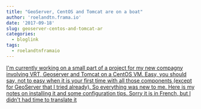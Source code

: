 ```yaml
---
title: "GeoServer, CentOS and Tomcat are on a boat"
author: 'roelandtn.frama.io'
date: '2017-09-18'
slug: geoserver-centos-and-tomcat-ar
categories:
  - bloglink
tags:
  - roelandtnframaio
---
```


[I'm currently working on a small part of a project for my new compagny involving VRT, Geoserver and Tomcat on a CentOS VM. Easy, you should say, not to easy when it is your first time with all those components (except for GeoServer that I tried already). So everything was new to me. Here is my notes on installing it and some configuration tips. Sorry it is in French, but I didn't had time to translate it<i class="fas fa-external-link-alt"></i>](https://roelandtn.frama.io/post/geoserver-centos-and-tomcat-are-on-a-boat/)


